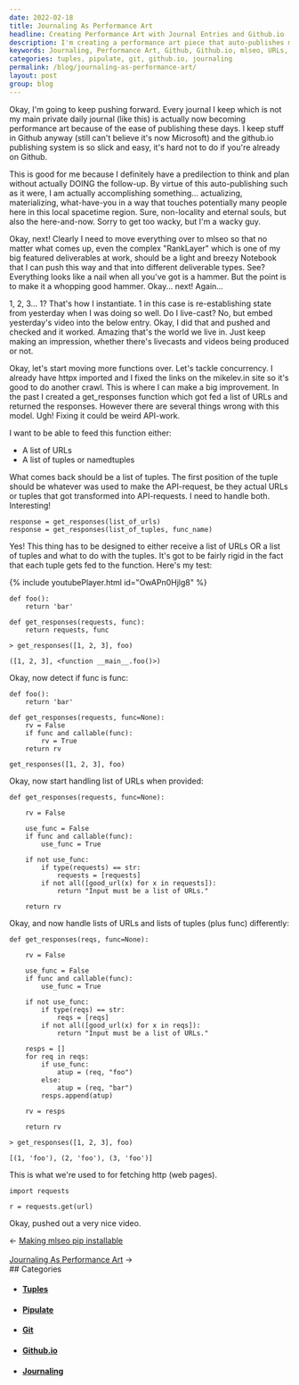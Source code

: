 ```yaml
---
date: 2022-02-18
title: Journaling As Performance Art
headline: Creating Performance Art with Journal Entries and Github.io
description: I'm creating a performance art piece that auto-publishes my journal entries on Github.io. I'm also building a get_responses function that takes a list of URLs or tuples and returns a list of tuples. I'm testing it by providing it with a list of URLs and a function and checking the output. My goal is to get responses from a list of URLs and assign them either 'foo' or 'bar', then return them as a list. For example, when
keywords: Journaling, Performance Art, Github, Github.io, mlseo, URLs, Tuples, Function, Output, Response, Assignment, Example
categories: tuples, pipulate, git, github.io, journaling
permalink: /blog/journaling-as-performance-art/
layout: post
group: blog
---
```



Okay, I'm going to keep pushing forward. Every journal I keep which is not my
main private daily journal (like this) is actually now becoming performance art
because of the ease of publishing these days. I keep stuff in Github anyway
(still can't believe it's now Microsoft) and the github.io publishing system is
so slick and easy, it's hard not to do if you're already on Github.

This is good for me because I definitely have a predilection to think and plan
without actually DOING the follow-up. By virtue of this auto-publishing such as
it were, I am actually accomplishing something... actualizing, materializing,
what-have-you in a way that touches potentially many people here in this local
spacetime region. Sure, non-locality and eternal souls, but also the
here-and-now. Sorry to get too wacky, but I'm a wacky guy.

Okay, next! Clearly I need to move everything over to mlseo so that no matter
what comes up, even the complex "RankLayer" which is one of my big featured
deliverables at work, should be a light and breezy Notebook that I can push
this way and that into different deliverable types. See? Everything looks like
a nail when all you've got is a hammer. But the point is to make it a whopping
good hammer. Okay... next! Again...

1, 2, 3... 1? That's how I instantiate. 1 in this case is re-establishing state
from yesterday when I was doing so well. Do I live-cast? No, but embed
yesterday's video into the below entry. Okay, I did that and pushed and checked
and it worked. Amazing that's the world we live in. Just keep making an
impression, whether there's livecasts and videos being produced or not.

Okay, let's start moving more functions over. Let's tackle concurrency. I
already have httpx imported and I fixed the links on the mikelev.in site so
it's good to do another crawl. This is where I can make a big improvement. In
the past I created a get_responses function which got fed a list of URLs and
returned the responses. However there are several things wrong with this model.
Ugh! Fixing it could be weird API-work.

I want to be able to feed this function either:

- A list of URLs
- A list of tuples or namedtuples

What comes back should be a list of tuples. The first position of the tuple
should be whatever was used to make the API-request, be they actual URLs or
tuples that got transformed into API-requests. I need to handle both.
Interesting!

    response = get_responses(list_of_urls)
    response = get_responses(list_of_tuples, func_name)

Yes! This thing has to be designed to either receive a list of URLs OR a list
of tuples and what to do with the tuples. It's got to be fairly rigid in the
fact that each tuple gets fed to the function. Here's my test:

{% include youtubePlayer.html id="OwAPn0Hjlg8" %}

    def foo():
        return 'bar'

    def get_responses(requests, func):
        return requests, func

    > get_responses([1, 2, 3], foo)

    ([1, 2, 3], <function __main__.foo()>)

Okay, now detect if func is func:

    def foo():
        return 'bar'

    def get_responses(requests, func=None):
        rv = False
        if func and callable(func):
            rv = True
        return rv

    get_responses([1, 2, 3], foo)

Okay, now start handling list of URLs when provided:

    def get_responses(requests, func=None):

        rv = False

        use_func = False
        if func and callable(func):
            use_func = True

        if not use_func:
            if type(requests) == str:
                requests = [requests]
            if not all([good_url(x) for x in requests]):
                return "Input must be a list of URLs."

        return rv

Okay, and now handle lists of URLs and lists of tuples (plus func) differently:

    def get_responses(reqs, func=None):

        rv = False

        use_func = False
        if func and callable(func):
            use_func = True

        if not use_func:
            if type(reqs) == str:
                reqs = [reqs]
            if not all([good_url(x) for x in reqs]):
                return "Input must be a list of URLs."

        resps = []
        for req in reqs:
            if use_func:
                atup = (req, "foo")
            else:
                atup = (req, "bar")
            resps.append(atup)

        rv = resps

        return rv

    > get_responses([1, 2, 3], foo)

    [(1, 'foo'), (2, 'foo'), (3, 'foo')]


This is what we're used to for fetching http (web pages).

    import requests

    r = requests.get(url)

Okay, pushed out a very nice video.


<div class="arrow-links"><div class="post-nav-prev"><span class="arrow">&larr;&nbsp;</span><a href="/blog/making-mlseo-pip-installable/">Making mlseo pip installable</a></div> &nbsp; <div class="post-nav-next"><a href="/blog/journaling-as-performance-art/">Journaling As Performance Art</a><span class="arrow">&nbsp;&rarr;</span></div></div>
## Categories

<ul>
<li><h4><a href='/tuples/'>Tuples</a></h4></li>
<li><h4><a href='/pipulate/'>Pipulate</a></h4></li>
<li><h4><a href='/git/'>Git</a></h4></li>
<li><h4><a href='/github-io/'>Github.io</a></h4></li>
<li><h4><a href='/journaling/'>Journaling</a></h4></li></ul>